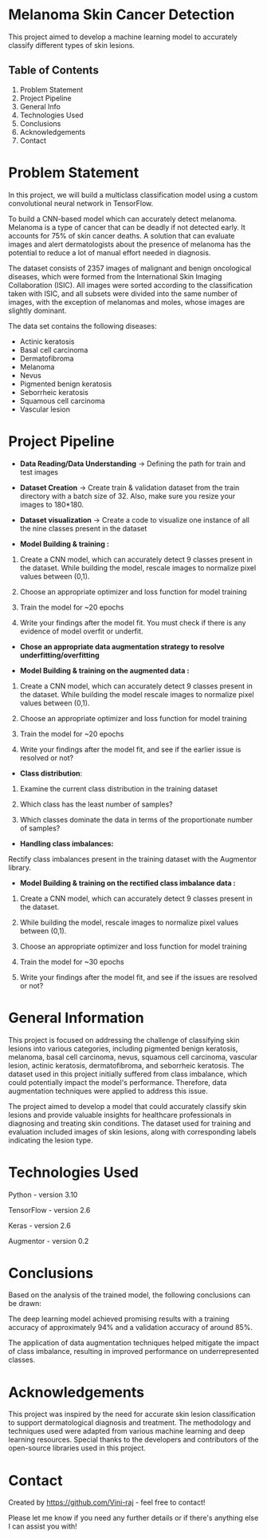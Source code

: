 # **Melanoma Skin Cancer Detection**

This project aimed to develop a machine learning model to accurately classify different types of skin lesions.

## **Table of Contents**

1. Problem Statement
2. Project Pipeline
3. General Info
4. Technologies Used
5. Conclusions
6. Acknowledgements
7. Contact

# **Problem Statement**

In this project, we will build a multiclass classification model using a custom convolutional neural network in TensorFlow.

To build a CNN-based model which can accurately detect melanoma. Melanoma is a type of cancer that can be deadly if not detected early. It accounts for 75% of skin cancer deaths. A solution that can evaluate images and alert dermatologists about the presence of melanoma has the potential to reduce a lot of manual effort needed in diagnosis.

The dataset consists of 2357 images of malignant and benign oncological diseases, which were formed from the International Skin Imaging Collaboration (ISIC). All images were sorted according to the classification taken with ISIC, and all subsets were divided into the same number of images, with the exception of melanomas and moles, whose images are slightly dominant.

The data set contains the following diseases:

- Actinic keratosis
- Basal cell carcinoma
- Dermatofibroma
- Melanoma
- Nevus
- Pigmented benign keratosis
- Seborrheic keratosis
- Squamous cell carcinoma
- Vascular lesion
  
# **Project Pipeline**

- **Data Reading/Data Understanding** → Defining the path for train and test images

- **Dataset Creation** → Create train & validation dataset from the train directory with a batch size of 32. Also, make sure you resize your images to 180*180.

- **Dataset visualization** → Create a code to visualize one instance of all the nine classes present in the dataset

- **Model Building & training :**
  
1. Create a CNN model, which can accurately detect 9 classes present in the dataset. While building the model, rescale images to normalize pixel values between (0,1).

2. Choose an appropriate optimizer and loss function for model training

3. Train the model for ~20 epochs

4. Write your findings after the model fit. You must check if there is any evidence of model overfit or underfit.

- **Chose an appropriate data augmentation strategy to resolve underfitting/overfitting**
  
- **Model Building & training on the augmented data :**

1. Create a CNN model, which can accurately detect 9 classes present in the dataset. While building the model rescale images to normalize pixel values between (0,1).

2. Choose an appropriate optimizer and loss function for model training

3. Train the model for ~20 epochs

4. Write your findings after the model fit, and see if the earlier issue is resolved or not?

- **Class distribution**:
  
1. Examine the current class distribution in the training dataset

2. Which class has the least number of samples?

3. Which classes dominate the data in terms of the proportionate number of samples?

- **Handling class imbalances:** 

 Rectify class imbalances present in the training dataset with the Augmentor library.

- **Model Building & training on the rectified class imbalance data :**

1. Create a CNN model, which can accurately detect 9 classes present in the dataset. 

2. While building the model, rescale images to normalize pixel values between (0,1).

3. Choose an appropriate optimizer and loss function for model training

4. Train the model for ~30 epochs

5. Write your findings after the model fit, and see if the issues are resolved or not?

# **General Information**

This project is focused on addressing the challenge of classifying skin lesions into various categories, including pigmented benign keratosis, melanoma, basal cell carcinoma, nevus, squamous cell carcinoma, vascular lesion, actinic keratosis, dermatofibroma, and seborrheic keratosis. The dataset used in this project initially suffered from class imbalance, which could potentially impact the model's performance. Therefore, data augmentation techniques were applied to address this issue.

The project aimed to develop a model that could accurately classify skin lesions and provide valuable insights for healthcare professionals in diagnosing and treating skin conditions. The dataset used for training and evaluation included images of skin lesions, along with corresponding labels indicating the lesion type.

# **Technologies Used**

Python - version 3.10

TensorFlow - version 2.6

Keras - version 2.6

Augmentor - version 0.2

# **Conclusions**

Based on the analysis of the trained model, the following conclusions can be drawn:

The deep learning model achieved promising results with a training accuracy of approximately 94% and a validation accuracy of around 85%.

The application of data augmentation techniques helped mitigate the impact of class imbalance, resulting in improved performance on underrepresented classes.


# **Acknowledgements**

This project was inspired by the need for accurate skin lesion classification to support dermatological diagnosis and treatment. The methodology and techniques used were adapted from various machine learning and deep learning resources. Special thanks to the developers and contributors of the open-source libraries used in this project.

# **Contact**
Created by https://github.com/Vini-raj - feel free to contact!

Please let me know if you need any further details or if there's anything else I can assist you with!

